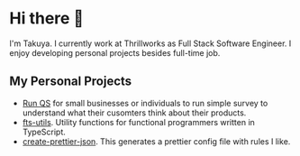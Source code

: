 # Hi there 👋
I'm Takuya. I currently work at Thrillworks as Full Stack Software Engineer. I enjoy developing personal projects besides full-time job.

## My Personal Projects
- [Run QS](https://runqs.com) for small businesses or individuals to run simple survey to understand what their cusomters think about their products.
- [fts-utils](https://www.npmjs.com/package/fts-utils). Utility functions for functional programmers written in TypeScript.
- [create-prettier-json](https://www.npmjs.com/package/create-prettier-json). This generates a prettier config file with rules I like. 

